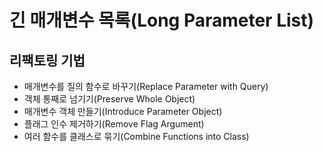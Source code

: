 # 긴 매개변수 목록(Long Parameter List)

## 리팩토링 기법

- 매개변수를 질의 함수로 바꾸기(Replace Parameter with Query)
- 객체 통째로 넘기기(Preserve Whole Object)
- 매개변수 객체 만들기(Introduce Parameter Object)
- 플래그 인수 제거하기(Remove Flag Argument)
- 여러 함수를 클래스로 묶기(Combine Functions into Class)
